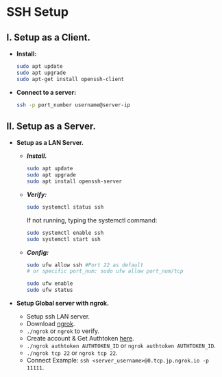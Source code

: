 # SSH Setup


## I. Setup as a Client.

- **Install:**
	```sh
	sudo apt update
	sudo apt upgrade
	sudo apt-get install openssh-client
	```

- **Connect to a server:**
	```sh
	ssh -p port_number username@server-ip
	```

## II. Setup as a Server.

- **Setup as a LAN Server.**
	- ***Install.***
		```sh
		sudo apt update
		sudo apt upgrade
		sudo apt install openssh-server
		```

	- ***Verify:***
		```sh
		sudo systemctl status ssh
		```

		If not running, typing the systemctl command:

		```sh
		sudo systemctl enable ssh
		sudo systemctl start ssh
		```

	- ***Config:***
		```sh
		sudo ufw allow ssh #Port 22 as default
		# or specific port_num: sudo ufw allow port_num/tcp
		
		sudo ufw enable
		sudo ufw status
		```

- **Setup Global server with ngrok.**
	- Setup ssh LAN server.
	- Download [ngrok](https://ngrok.com/download).
	- `./ngrok` or `ngrok` to verify.
	- Create account & Get Authtoken [here](https://dashboard.ngrok.com/get-started/setup).
	- `./ngrok authtoken AUTHTOKEN_ID` or `ngrok authtoken AUTHTOKEN_ID`.
	- `./ngrok tcp 22` or `ngrok tcp 22`.
	- Connect Example: `ssh <server_username>@0.tcp.jp.ngrok.io -p 11111`.



